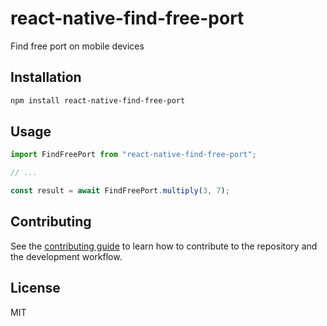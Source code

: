 # react-native-find-free-port

Find free port on mobile devices

## Installation

```sh
npm install react-native-find-free-port
```

## Usage

```js
import FindFreePort from "react-native-find-free-port";

// ...

const result = await FindFreePort.multiply(3, 7);
```

## Contributing

See the [contributing guide](CONTRIBUTING.md) to learn how to contribute to the repository and the development workflow.

## License

MIT
